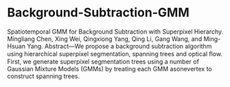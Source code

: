 # Background-Subtraction-GMM
Spatiotemporal GMM for Background Subtraction with Superpixel Hierarchy. Mingliang Chen, Xing Wei, Qingxiong Yang, Qing Li, Gang Wang, and Ming-Hsuan Yang. Abstract—We propose a background subtraction algorithm using hierarchical superpixel segmentation, spanning trees and optical ﬂow. First, we generate superpixel segmentation trees using a number of Gaussian Mixture Models (GMMs) by treating each GMM asonevertex to construct spanning trees.
